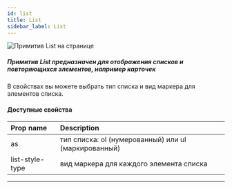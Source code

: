 ```yaml
---
id: list
title: List
sidebar_label: List
---
```


![Примитив List на странице](https://test-upl.quarkly.io/607d3473b99fb9001fcbcc16/images/docs-new-workarea-components-primitives-list.png?v=2021-05-16T08:12:13.886Z)

##### Примитив List предназначен для отображения списков и повторяющихся элементов, например карточек

В свойствах вы можете выбрать тип списка и вид маркера для элементов списка.

#### Доступные свойства

| Prop name       | Description                                          |
| :-------------- | :--------------------------------------------------- |
| as              | тип списка: ol (нумерованный) или ul (маркированный) |
| list-style-type | вид маркера для каждого элемента списка              |

---
